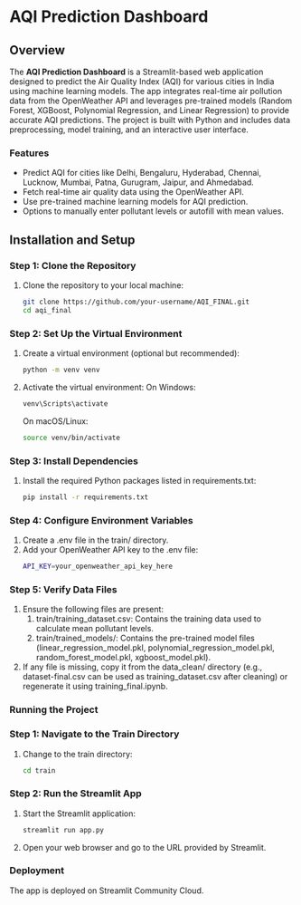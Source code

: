 # AQI Prediction Dashboard

## Overview
The **AQI Prediction Dashboard** is a Streamlit-based web application designed to predict the Air Quality Index (AQI) for various cities in India using machine learning models. The app integrates real-time air pollution data from the OpenWeather API and leverages pre-trained models (Random Forest, XGBoost, Polynomial Regression, and Linear Regression) to provide accurate AQI predictions. The project is built with Python and includes data preprocessing, model training, and an interactive user interface.

### Features
- Predict AQI for cities like Delhi, Bengaluru, Hyderabad, Chennai, Lucknow, Mumbai, Patna, Gurugram, Jaipur, and Ahmedabad.
- Fetch real-time air quality data using the OpenWeather API.
- Use pre-trained machine learning models for AQI prediction.
- Options to manually enter pollutant levels or autofill with mean values.

## Installation and Setup

### Step 1: Clone the Repository
1. Clone the repository to your local machine:
   ```bash
   git clone https://github.com/your-username/AQI_FINAL.git
   cd aqi_final
   ```
### Step 2: Set Up the Virtual Environment
1. Create a virtual environment (optional but recommended):
   ```bash
   python -m venv venv
   ```
2. Activate the virtual environment:
   On Windows:
   ```bash
   venv\Scripts\activate
   ```
   On macOS/Linux:
   ```bash
   source venv/bin/activate
   ```
### Step 3: Install Dependencies
1. Install the required Python packages listed in requirements.txt:
   ```bash
   pip install -r requirements.txt
   ```
### Step 4: Configure Environment Variables
1. Create a .env file in the train/ directory.
2. Add your OpenWeather API key to the .env file:
   ```bash
   API_KEY=your_openweather_api_key_here
   ```
### Step 5: Verify Data Files
1. Ensure the following files are present:
   1. train/training_dataset.csv: Contains the training data used to calculate mean pollutant levels.
   2. train/trained_models/: Contains the pre-trained model files (linear_regression_model.pkl, polynomial_regression_model.pkl, random_forest_model.pkl, xgboost_model.pkl).  
2. If any file is missing, copy it from the data_clean/ directory (e.g., dataset-final.csv can be used as training_dataset.csv after cleaning) or regenerate it using training_final.ipynb.


### Running the Project

### Step 1: Navigate to the Train Directory
1. Change to the train directory:
   ```bash
   cd train
   ```
### Step 2: Run the Streamlit App
1. Start the Streamlit application:
   ```bash
   streamlit run app.py
   ```
2. Open your web browser and go to the URL provided by Streamlit.


### Deployment
The app is deployed on Streamlit Community Cloud.